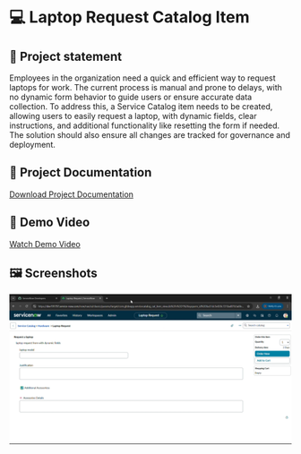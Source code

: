 # 💻 Laptop Request Catalog Item

## 📖 Project statement
Employees in the organization need a quick and efficient way to request laptops for work. The current process is manual and prone to delays, with no dynamic form behavior to guide users or ensure accurate data collection. To address this, a Service Catalog item needs to be created, allowing users to easily request a laptop, with dynamic fields, clear instructions, and additional functionality like resetting the form if needed. The solution should also ensure all changes are tracked for governance and deployment.

## 📄 Project Documentation
[Download Project Documentation](./Project_Documentation.pdf)



## 🎥 Demo Video
[Watch Demo Video](https://drive.google.com/file/d/1iwsuv63WSyF5qz_8bWQ3Daw__eIx1rfi/view?usp=drive_link)

## 🖼 Screenshots
![Screenshot 1](./screenshots.png)  


